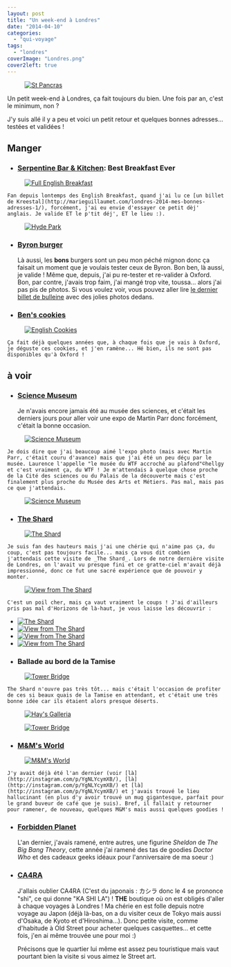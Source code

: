 ```yaml
---
layout: post
title: "Un week-end à Londres"
date: "2014-04-10"
categories: 
  - "qui-voyage"
tags: 
  - "londres"
coverImage: "Londres.png"
cover2left: true
---
```


<figure style="width:400px">
  <a href="http://instagram.com/p/llDZOQymYi/" target="_blank" title="St Pancras (Instagram, nouvelle fenêtre)"><img src="/images/2014/04/bca7c298ac8b11e38f680e9793ce04e7_8.jpg" alt="St Pancras"></a>
</figure>

Un petit week-end à Londres, ça fait toujours du bien. Une fois par an, c'est le minimum, non ?

J'y suis allé il y a peu et voici un petit retour et quelques bonnes adresses... testées et validées !

## Manger

- ### [Serpentine Bar & Kitchen](http://www.benugo.com/restaurants/serpentine-bar-kitchen): Best Breakfast Ever
    
<figure style="width:400px">
  <a href="http://instagram.com/p/lh_jciymfb/" target="_blank" title="Full English Breakfast (Instagram, nouvelle fenêtre)"><img src="/images/2014/04/a6260786ab9c11e3b76e126830c1a143_8.jpg" alt="Full English Breakfast"></a>
</figure>

    Fan depuis lontemps des English Breakfast, quand j'ai lu ce [un billet de Kreestal](http://marieguillaumet.com/londres-2014-mes-bonnes-adresses-1/), forcément, j'ai eu envie d'essayer ce petit dèj' anglais. Je valide ET le p'tit déj', ET le lieu :). 

<figure style="width:530px">
  <a href="https://www.flickr.com/photos/zemoko/13385752065" target="_blank" title="Hyde Park (Flickr, nouvelle fenêtre)"><img src="/images/2014/04/13385752065_df66b1f867.jpg" alt="Hyde Park"></a>
</figure>

- ### [Byron burger](http://www.byronhamburgers.com/)
    
    Là aussi, les **bons** burgers sont un peu mon péché mignon donc ça faisait un moment que je voulais tester ceux de Byron. Bon ben, là aussi, je valide ! Même que, depuis, j'ai pu re-tester et re-valider à Oxford. Bon, par contre, j'avais trop faim, j'ai mangé trop vite, toussa... alors j'ai pas pis de photos. Si vous voulez voir, vous pouvez aller lire [le dernier billet de bulleine](http://www.geekyandgirly.fr/2014/04/02/un-grand-week-end-a-londres-day-1/) avec des jolies photos dedans.

- ### [Ben's cookies](http://www.benscookies.com/)

<figure style="width:400px">
  <a href="http://instagram.com/p/lsJ7IeymZB/" target="_blank" title="English Cookies (Instagram, nouvelle fenêtre)"><img src="/images/2014/04/9f6296f4aeb611e3a2530e616ca66f71_8.jpg" alt="English Cookies"></a>
</figure>

    Ça fait déjà quelques années que, à chaque fois que je vais à Oxford, je déguste ces cookies, et j'en ramène... Hé bien, ils ne sont pas disponibles qu'à Oxford !

## à voir

- ### [Science Museum](http://www.sciencemuseum.org.uk/)
    
    Je n'avais encore jamais été au musée des sciences, et c'était les derniers jours pour aller voir une expo de Martin Parr donc forcément, c'était la bonne occasion.

<figure style="width:400px">
  <a href="http://instagram.com/p/liYeCoymW8/" target="_blank" title="Science Museum (Instagram, nouvelle fenêtre)"><img src="/images/2014/04/0b786296abbb11e3b0940e1d597a2c69_8.jpg" alt="Science Museum"></a>
</figure>
    
    Je dois dire que j'ai beaucoup aimé l'expo photo (mais avec Martin Parr, c'était couru d'avance) mais que j'ai été un peu déçu par le musée. Laurence l'appelle "le musée du WTF accroché au plafond"©hellgy et c'est vraiment ça, du WTF ! Je m'attendais à quelque chose proche de la Cité des sciences ou du Palais de la découverte mais c'est finalement plus proche du Musée des Arts et Métiers. Pas mal, mais pas ce que j'attendais.

<figure style="width:530px">
  <a href="https://www.flickr.com/photos/zemoko/13385878603" target="_blank" title="Science Museum (Flickr, nouvelle fenêtre)"><img src="/images/2014/04/13385878603_344d582b1e.jpg" alt="Science Museum"></a>
</figure>

- ### [The Shard](http://the-shard.com/)

<figure style="width:400px">
  <a href="http://instagram.com/p/lkVzjoymVC/" target="_blank" title="The Shard (Instagram, nouvelle fenêtre)"><img src="/images/2014/04/0ec2a418ac5411e3b36312c5f6a7d687_8.jpg" alt="The Shard"></a>
</figure>

    Je suis fan des hauteurs mais j'ai une chérie qui n'aime pas ça, du coup, c'est pas toujours facile... mais ça vous dit combien j'attendais cette visite de _The Shard_. Lors de notre dernière visite de Londres, on l'avait vu presque fini et ce gratte-ciel m'avait déjà impressionné, donc ce fut une sacré expérience que de pouvoir y monter.

<figure style="width:400px">
  <a href="http://instagram.com/p/lkQ6cGSmbm/" target="_blank" title="View from The Shard (Instagram, nouvelle fenêtre)"><img src="/images/2014/04/1d7efcd2ac4e11e3b88512e7cafcbe78_8.jpg" alt="View from The Shard"></a>
</figure>

    C'est un poil cher, mais ça vaut vraiment le coups ! J'ai d'ailleurs pris pas mal d'Horizons de là-haut, je vous laisse les découvrir : 

<div id="theshard-slider" class="splide">
<div class="splide__track">
<ul class="splide__list">
<li class="splide__slide"><a href="https://www.flickr.com/photos/zemoko/13386074994" target="_blank" title="The Shard (Flickr, nouvelle fenêtre)"><img src="/images/2014/04/13386074994_72c389935f.jpg" alt="The Shard"></a></li>
<li class="splide__slide"><a href="https://www.flickr.com/photos/zemoko/13385841493" target="_blank" title="View from The Shard (Flickr, nouvelle fenêtre)"><img src="/images/2014/04/13385841493_e406ac8ce8.jpg" alt="View from The Shard"></a></li>
<li class="splide__slide"><a href="https://www.flickr.com/photos/zemoko/13385709185" target="_blank" title="View from The Shard (Flickr, nouvelle fenêtre)"><img src="/images/2014/04/13385709185_d86e39a4d2.jpg" alt="View from The Shard"></a></li>
<li class="splide__slide"><a href="https://www.flickr.com/photos/zemoko/13386052974" target="_blank" title="View from The Shard (Flickr, nouvelle fenêtre)"><img src="/images/2014/04/13386052974_baa3afbf95.jpg" alt="View from The Shard"></a></li>
</ul>
</div>
</div>

- ### Ballade au bord de la Tamise

<figure style="width:400px">
  <a href="http://instagram.com/p/lkRViKymcZ/" target="_blank" title="Tower Bridge (Instagram, nouvelle fenêtre)"><img src="/images/2014/04/98f63060ac4e11e3b348120fee4e6346_8.jpg" alt="Tower Bridge"></a>
</figure>

    The Shard n'ouvre pas très tôt... mais c'était l'occasion de profiter de ces si beaux quais de la Tamise en attendant, et c'était une très bonne idée car ils étaient alors presque déserts.

<figure style="width:530px">
  <a href="https://www.flickr.com/photos/zemoko/13385741735" target="_blank" title="Hay's Galleria (Flickr, nouvelle fenêtre)"><img src="/images/2014/04/13385741735_f20c8e7083.jpg" alt="Hay's Galleria"></a>
</figure>

<figure style="width:530px">
  <a href="https://www.flickr.com/photos/zemoko/13385733675" target="_blank" title="Tower Bridge (Flickr, nouvelle fenêtre)"><img src="/images/2014/04/13385733675_810aa9989d.jpg" alt="Tower Bridge"></a>
</figure>

- ### [M&M's World](http://www.mmsworld.com/)

<figure style="width:400px">
  <a href="http://instagram.com/p/ljbFXJSmRp/" target="_blank" title="M&M's World (Instagram, nouvelle fenêtre)"><img src="/images/2014/04/6a1be7b8ac0c11e3a43b12bd7a0db334_8.jpg" alt="M&M's World"></a>
</figure>

    J'y avait déjà été l'an dernier (voir [là](http://instagram.com/p/YgNLYcymXB/), [là](http://instagram.com/p/YgNLYcymXB/) et [là](http://instagram.com/p/YgNLYcymXB/) et j'avais trouvé le lieu hallucinant (en plus d'y avoir trouvé un mug gigantesque, parfait pour le grand buveur de café que je suis). Bref, il fallait y retourner pour ramener, de nouveau, quelques M&M's mais aussi quelques goodies !

- ### [Forbidden Planet](https://forbiddenplanet.com/)
    
    L'an dernier, j'avais ramené, entre autres, une figurine _Sheldon_ de _The Big Bang Theory_, cette année j'ai ramené des tas de goodies _Doctor Who_ et des cadeaux geeks idéaux pour l'anniversaire de ma soeur :)

- ### [CA4RA](http://www.ca4la.com/shop/london.html)
    
    J'allais oublier CA4RA (C'est du japonais : カシラ donc le 4 se prononce "shi", ce qui donne "KA SHI LA") ! **THE** boutique où on est obligés d'aller à chaque voyages à Londres ! Ma chérie en est folle depuis notre voyage au Japon (déjà là-bas, on a du visiter ceux de Tokyo mais aussi d'Osaka, de Kyoto et d'Hiroshima...). Donc petite visite, comme d'habitude à Old Street pour acheter quelques casquettes... et cette fois, j'en ai même trouvée une pour moi :)
    
    Précisons que le quartier lui même est assez peu touristique mais vaut pourtant bien la visite si vous aimez le Street art.
